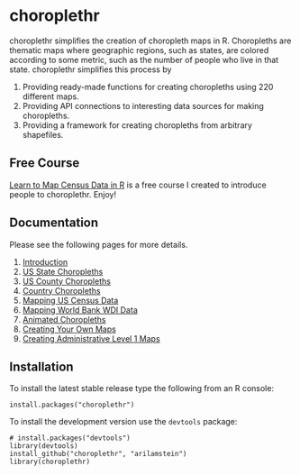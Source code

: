 # choroplethr
<!--
commented out because travis's r support is erroneously failing:
https://github.com/Rexamine/stringi/issues/155
Master: [![Build Status](https://travis-ci.org/arilamstein/choroplethr.png?branch=master)](https://travis-ci.org/arilamstein/choroplethr)
-->
choroplethr simplifies the creation of choropleth maps in R. Choropleths are thematic maps where geographic regions, such as states, are colored according to some metric, such as the number of people who live in that state.  choroplethr simplifies this process by
    
1. Providing ready-made functions for creating choropleths using 220 different maps.
2. Providing API connections to interesting data sources for making choropleths.
3. Providing a framework for creating choropleths from arbitrary shapefiles.

## Free Course

[Learn to Map Census Data in R](http://www.arilamstein.com/free-course) is a free course I created to introduce people to choroplethr. Enjoy!

## Documentation

Please see the following pages for more details.

1. [Introduction](http://cran.r-project.org/web/packages/choroplethr/vignettes/a-introduction.html)
1. [US State Choropleths](http://cran.r-project.org/web/packages/choroplethr/vignettes/b-state-choropleth.html)
1. [US County Choropleths](http://cran.r-project.org/web/packages/choroplethr/vignettes/c-county-choropleth.html)
1. [Country Choropleths](http://cran.r-project.org/web/packages/choroplethr/vignettes/d-country-choropleth.html)
1. [Mapping US Census Data](http://cran.r-project.org/web/packages/choroplethr/vignettes/e-mapping-us-census-data.html)
1. [Mapping World Bank WDI Data](http://cran.r-project.org/web/packages/choroplethr/vignettes/f-world-bank-data.html)
1. [Animated Choropleths](http://cran.r-project.org/web/packages/choroplethr/vignettes/g-animated-choropleths.html)
1. [Creating Your Own Maps](http://cran.r-project.org/web/packages/choroplethr/vignettes/h-creating-your-own-maps.html)
2. [Creating Administrative Level 1 Maps](http://cran.r-project.org/web/packages/choroplethr/vignettes/i-creating-admin1-maps.html)

## Installation

To install the latest stable release type the following from an R console:

```
install.packages("choroplethr")
```

To install the development version use the `devtools` package:

```
# install.packages("devtools")
library(devtools)
install_github("choroplethr", "arilamstein")
library(choroplethr)
```
